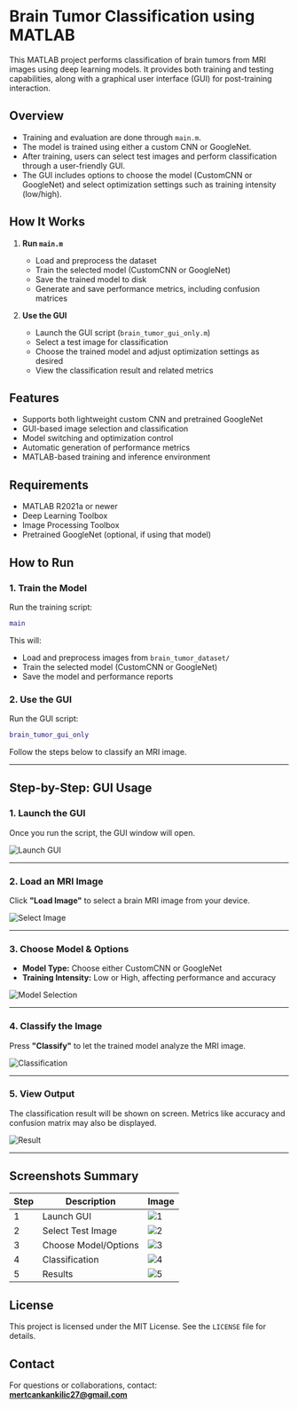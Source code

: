 
# Brain Tumor Classification using MATLAB

This MATLAB project performs classification of brain tumors from MRI images using deep learning models. It provides both training and testing capabilities, along with a graphical user interface (GUI) for post-training interaction.

## Overview

- Training and evaluation are done through `main.m`.
- The model is trained using either a custom CNN or GoogleNet.
- After training, users can select test images and perform classification through a user-friendly GUI.
- The GUI includes options to choose the model (CustomCNN or GoogleNet) and select optimization settings such as training intensity (low/high).

## How It Works

1. **Run `main.m`**
   - Load and preprocess the dataset
   - Train the selected model (CustomCNN or GoogleNet)
   - Save the trained model to disk
   - Generate and save performance metrics, including confusion matrices

2. **Use the GUI**
   - Launch the GUI script (`brain_tumor_gui_only.m`)
   - Select a test image for classification
   - Choose the trained model and adjust optimization settings as desired
   - View the classification result and related metrics

## Features

- Supports both lightweight custom CNN and pretrained GoogleNet
- GUI-based image selection and classification
- Model switching and optimization control
- Automatic generation of performance metrics
- MATLAB-based training and inference environment

## Requirements

- MATLAB R2021a or newer
- Deep Learning Toolbox
- Image Processing Toolbox
- Pretrained GoogleNet (optional, if using that model)

## How to Run

### 1. Train the Model
Run the training script:

```matlab
main
```

This will:
- Load and preprocess images from `brain_tumor_dataset/`
- Train the selected model (CustomCNN or GoogleNet)
- Save the model and performance reports

### 2. Use the GUI

Run the GUI script:

```matlab
brain_tumor_gui_only
```

Follow the steps below to classify an MRI image.

---

## Step-by-Step: GUI Usage

### 1. Launch the GUI

Once you run the script, the GUI window will open.

![Launch GUI](photos/1.png)

---

### 2. Load an MRI Image

Click **"Load Image"** to select a brain MRI image from your device.

![Select Image](photos/2.jpg)

---

### 3. Choose Model & Options

- **Model Type:** Choose either CustomCNN or GoogleNet
- **Training Intensity:** Low or High, affecting performance and accuracy

![Model Selection](photos/3.jpg)

---

### 4. Classify the Image

Press **"Classify"** to let the trained model analyze the MRI image.

![Classification](photos/5.png)

---

### 5. View Output

The classification result will be shown on screen. Metrics like accuracy and confusion matrix may also be displayed.

![Result](photos/7.png)

---

## Screenshots Summary

| Step | Description           | Image                         |
|------|-----------------------|-------------------------------|
| 1    | Launch GUI            | ![1](photos/1.png)            |
| 2    | Select Test Image     | ![2](photos/2.jpg)            |
| 3    | Choose Model/Options  | ![3](photos/3.jpg)            |
| 4    | Classification        | ![4](photos/5.png)            |
| 5    | Results               | ![5](photos/7.png)            |

## License

This project is licensed under the MIT License. See the `LICENSE` file for details.

## Contact

For questions or collaborations, contact:  
**mertcankankilic27@gmail.com**
